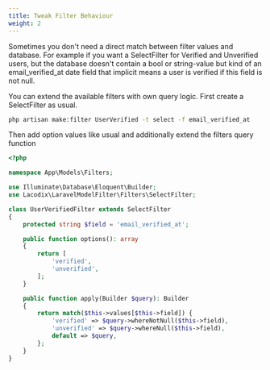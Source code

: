 ```yaml
---
title: Tweak Filter Behaviour
weight: 2
---
```


Sometimes you don't need a direct match between filter values and database. For
example if you want a SelectFilter for Verified and Unverified users, but the
database doesn't contain a bool or string-value but kind of an email_verified_at
date field that implicit means a user is verified if this field is not null.

You can extend the available filters with own query logic. First create a SelectFilter
as usual.

```bash
php artisan make:filter UserVerified -t select -f email_verified_at
```

Then add option values like usual and additionally extend the filters query function

```php
<?php

namespace App\Models\Filters;

use Illuminate\Database\Eloquent\Builder;
use Lacodix\LaravelModelFilter\Filters\SelectFilter;

class UserVerifiedFilter extends SelectFilter
{
    protected string $field = 'email_verified_at';

    public function options(): array
    {
        return [
            'verified',
            'unverified',
        ];
    }

    public function apply(Builder $query): Builder
    {
        return match($this->values[$this->field]) {
            'verified' => $query->whereNotNull($this->field),
            'unverified' => $query->whereNull($this->field),
            default => $query,
        };
    }
}
```
